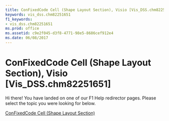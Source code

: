 ```yaml
---
title: ConFixedCode Cell (Shape Layout Section), Visio [Vis_DSS.chm82251651]
keywords: vis_dss.chm82251651
f1_keywords:
- vis_dss.chm82251651
ms.prod: office
ms.assetid: c9e2f045-d3f8-4771-98e5-8686cef912e4
ms.date: 06/08/2017
---
```



# ConFixedCode Cell (Shape Layout Section), Visio [Vis_DSS.chm82251651]

Hi there! You have landed on one of our F1 Help redirector pages. Please select the topic you were looking for below.

[ConFixedCode Cell (Shape Layout Section)](http://msdn.microsoft.com/library/8e7c9080-7ef1-0696-a3d2-d8f57ea5ab9b%28Office.15%29.aspx)

